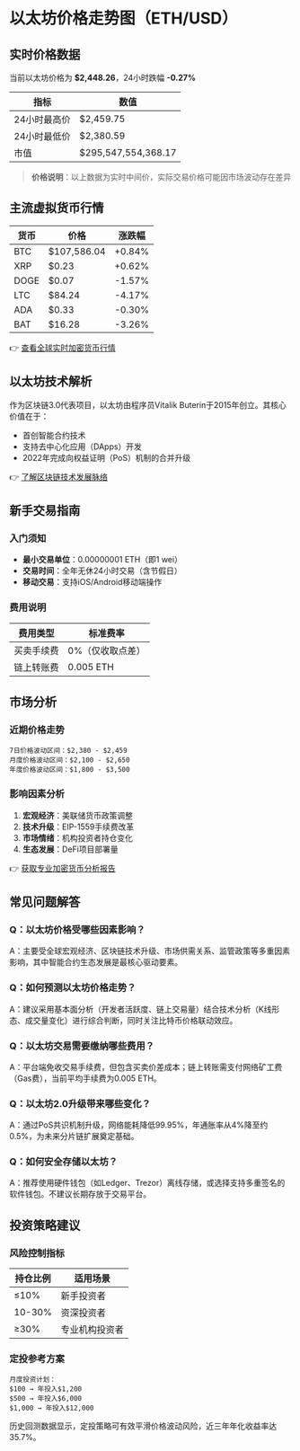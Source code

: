 # 以太坊价格走势图（ETH/USD）

## 实时价格数据

当前以太坊价格为 **$2,448.26**，24小时跌幅 **-0.27%**

| 指标 | 数值 |
|------|------|
| 24小时最高价 | $2,459.75 |
| 24小时最低价 | $2,380.59 |
| 市值 | $295,547,554,368.17 |

> **价格说明**：以上数据为实时中间价，实际交易价格可能因市场波动存在差异

## 主流虚拟货币行情

| 货币 | 价格 | 涨跌幅 |
|------|------|--------|
| BTC | $107,586.04 | +0.84% |
| XRP | $0.23 | +0.62% |
| DOGE | $0.07 | -1.57% |
| LTC | $84.24 | -4.17% |
| ADA | $0.33 | -0.30% |
| BAT | $16.28 | -3.26% |

👉 [查看全球实时加密货币行情](https://bit.ly/okx_welcome)

## 以太坊技术解析

作为区块链3.0代表项目，以太坊由程序员Vitalik Buterin于2015年创立。其核心价值在于：
- 首创智能合约技术
- 支持去中心化应用（DApps）开发
- 2022年完成向权益证明（PoS）机制的合并升级

👉 [了解区块链技术发展脉络](https://bit.ly/okx_welcome)

## 新手交易指南

### 入门须知
- **最小交易单位**：0.00000001 ETH（即1 wei）
- **交易时间**：全年无休24小时交易（含节假日）
- **移动交易**：支持iOS/Android移动端操作

### 费用说明
| 费用类型 | 标准费率 |
|----------|----------|
| 买卖手续费 | 0%（仅收取点差） |
| 链上转账费 | 0.005 ETH |

## 市场分析

### 近期价格走势
```
7日价格波动区间：$2,380 - $2,459
月度价格波动区间：$2,100 - $2,650
年度价格波动区间：$1,800 - $3,500
```

### 影响因素分析
1. **宏观经济**：美联储货币政策调整
2. **技术升级**：EIP-1559手续费改革
3. **市场情绪**：机构投资者持仓变化
4. **生态发展**：DeFi项目部署量

👉 [获取专业加密货币分析报告](https://bit.ly/okx_welcome)

## 常见问题解答

### Q：以太坊价格受哪些因素影响？
A：主要受全球宏观经济、区块链技术升级、市场供需关系、监管政策等多重因素影响，其中智能合约生态发展是最核心驱动要素。

### Q：如何预测以太坊价格走势？
A：建议采用基本面分析（开发者活跃度、链上交易量）结合技术分析（K线形态、成交量变化）进行综合判断，同时关注比特币价格联动效应。

### Q：以太坊交易需要缴纳哪些费用？
A：平台端免收交易手续费，但包含买卖价差成本；链上转账需支付网络矿工费（Gas费），当前平均手续费为0.005 ETH。

### Q：以太坊2.0升级带来哪些变化？
A：通过PoS共识机制升级，网络能耗降低99.95%，年通胀率从4%降至约0.5%，为未来分片链扩展奠定基础。

### Q：如何安全存储以太坊？
A：推荐使用硬件钱包（如Ledger、Trezor）离线存储，或选择支持多重签名的软件钱包。不建议长期存放于交易平台。

## 投资策略建议

### 风险控制指标
| 持仓比例 | 适用场景 |
|----------|----------|
| ≤10% | 新手投资者 |
| 10-30% | 资深投资者 |
| ≥30% | 专业机构投资者 |

### 定投参考方案
```
月度投资计划：
$100 → 年投入$1,200
$500 → 年投入$6,000
$1,000 → 年投入$12,000
```

历史回测数据显示，定投策略可有效平滑价格波动风险，近三年年化收益率达35.7%。